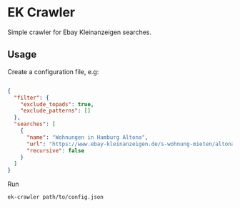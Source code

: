 # EK Crawler

Simple crawler for Ebay Kleinanzeigen searches.

## Usage

Create a configuration file, e.g:

```json

{
  "filter": {
    "exclude_topads": true,
    "exclude_patterns": []
  },
  "searches": [
    {
      "name": "Wohnungen in Hamburg Altona",
      "url": "https://www.ebay-kleinanzeigen.de/s-wohnung-mieten/altona/c203l9497",
      "recursive": false
    }
  ]
}

```

Run

``` bash
ek-crawler path/to/config.json
```
